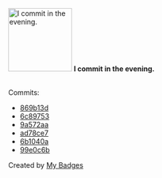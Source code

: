 <img src="https://my-badges.github.io/my-badges/evening-commits.png" alt="I commit in the evening." title="I commit in the evening." width="128">
<strong>I commit in the evening.</strong>
<br><br>

Commits:

- <a href="https://github.com/martinmose/crucible-omarchy/commit/869b13d24dc0953b2846d493871575efa64fed1e">869b13d</a>
- <a href="https://github.com/martinmose/crucible-omarchy/commit/6c897538a4df063be883da10abfde507ace72292">6c89753</a>
- <a href="https://github.com/martinmose/crucible-omarchy/commit/9a572aab4fcccdfb2256b96aa247dca7f6e1eb70">9a572aa</a>
- <a href="https://github.com/martinmose/crucible-omarchy/commit/ad78ce745a3cb190865e0502777c23f5010dc4ba">ad78ce7</a>
- <a href="https://github.com/martinmose/crucible-omarchy/commit/6b1040aa5c549d505b0de07116e08ba416dd4543">6b1040a</a>
- <a href="https://github.com/martinmose/crucible-omarchy/commit/99e0c6b1474a82229e6784634615add9a199dcd1">99e0c6b</a>


Created by <a href="https://github.com/my-badges/my-badges">My Badges</a>